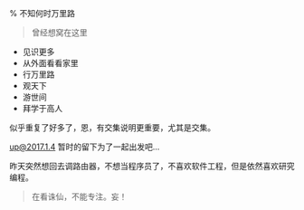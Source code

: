 % 不知何时万里路

> 曾经想窝在这里

- 见识更多
- 从外面看看家里
- 行万里路
- 观天下
- 游世间
- 拜学于高人


似乎重复了好多了，恩，有交集说明更重要，尤其是交集。

up@2017.1.4
暂时的留下为了一起出发吧...

昨天突然想回去调路由器，不想当程序员了，不喜欢软件工程，但是依然喜欢研究编程。

> 在看诛仙，不能专注。妄！